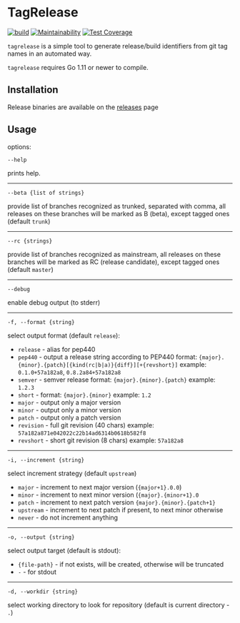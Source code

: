 TagRelease
==========

[![build](https://github.com/dikderoy/tagrelease/actions/workflows/build.yml/badge.svg)](https://github.com/dikderoy/tagrelease/actions/workflows/build.yml)
[![Maintainability](https://api.codeclimate.com/v1/badges/c0a9e573b147851c927a/maintainability)](https://codeclimate.com/github/dikderoy/tagrelease/maintainability)
[![Test Coverage](https://api.codeclimate.com/v1/badges/c0a9e573b147851c927a/test_coverage)](https://codeclimate.com/github/dikderoy/tagrelease/test_coverage)

`tagrelease` is a simple tool to generate release/build
identifiers from git tag names in an automated way.

`tagrelease` requires Go 1.11 or newer to compile.

Installation
------------

Release binaries are available on the
[releases](https://github.com/dikderoy/tagrelease/releases) page

Usage
-----

options:

`--help`

prints help.

---

`--beta {list of strings}`

provide list of branches recognized as trunked, separated with comma,
all releases on these branches will be marked as B (beta),
except tagged ones (default `trunk`)

---

`--rc {strings}`

provide list of branches recognized as mainstream,
all releases on these branches will be marked as RC (release candidate),
except tagged ones (default `master`)

---

`--debug`

enable debug output (to stderr)

---

`-f, --format {string}`

select output format (default `release`):

- `release` - alias for pep440
- `pep440` - output a release string according to PEP440 format:
  `{major}.{minor}.{patch}[{kind(rc|b|a)}{diff}][+{revshort}]`
  example: `0.1.0+57a182a8`, `0.8.2a84+57a182a8`
- `semver` - semver release format:
  `{major}.{minor}.{patch}`
  example: `1.2.3`
- `short` - format: `{major}.{minor}`
  example: `1.2`
- `major` - output only a major version
- `minor` - output only a minor version
- `patch` - output only a patch version
- `revision` - full git revision (40 chars)
  example: `57a182a871e042022c22b14ad6314b0618b582f8`
- `revshort` - short git revision (8 chars)
  example: `57a182a8`

---

`-i, --increment {string}`

select increment strategy (default `upstream`)

- `major` - increment to next major version (`{major+1}.0.0`)
- `minor` - increment to next minor version (`{major}.{minor+1}.0`
- `patch` - increment to next patch version `{major}.{minor}.{patch+1}`
- `upstream` - increment to next patch if present, to next minor otherwise
- `never` - do not increment anything

---

`-o, --output {string}`

select output target (default is stdout):

- `{file-path}` - if not exists, will be created, otherwise will be truncated
- `-` - for stdout

---

`-d, --workdir {string}`

select working directory to look for repository
(default is current directory - `.`)
